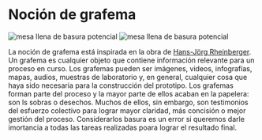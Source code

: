 # Noción de grafema #

![mesa llena de basura potencial](https://github.com/docART/docs/blob/recipe/prototyping/grafemas/photo5791947176467868410.jpg)
![mesa llena de basura potencial](https://github.com/docART/docs/blob/recipe/prototyping/grafemas/grafema.jpeg)

La noción de grafema está inspirada en la obra de [Hans-Jörg Rheinberger](https://www.mpiwg-berlin.mpg.de/en/users/rheinbg%20). Un grafema es cualquier objeto que contiene información relevante para un proceso en curso. Los grafemas pueden ser imágenes, videos, infografías, mapas, audios, muestras de laboratorio y, en general, cualquier cosa que haya sido necesaria para la construcción del prototipo. Los grafemas forman parte del proceso y la mayor parte de ellos  acaban en la papelera: son ls sobras o desechos. Muchos de ellos, sin embargo, son testimonios del esfuerzo colectivo para lograr mayor claridad, más concisión o mejor gestión del proceso. Considerarlos basura es un error si queremos darle imortancia a todas las tareas realizadas poara lograr el resultado final. 
